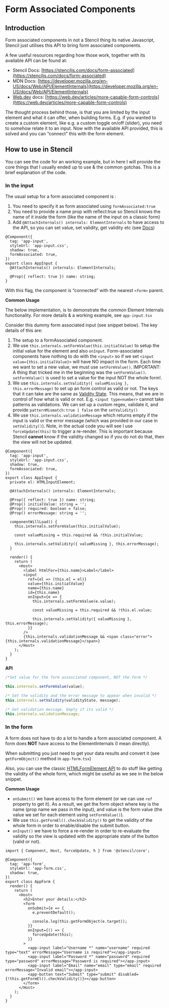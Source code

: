 # Form Associated Components

## Introduction

Form associated components in not a Stencil thing its native Javascript, Stencil just utilises this API to bring form associated components.

A few useful resources regarding how those work, together with its available API can be found at:

- Stencil Docs: [https://stenciljs.com/docs/form-associated](https://stenciljs.com/docs/form-associated)
- MDN Docs: [https://developer.mozilla.org/en-US/docs/Web/API/ElementInternals](https://developer.mozilla.org/en-US/docs/Web/API/ElementInternals)
- [Web.dev](http://Web.dev) docs: [https://web.dev/articles/more-capable-form-controls](https://web.dev/articles/more-capable-form-controls)

The thought process behind those, is that you are limited by the input element and what it can offer, when building forms. E.g. if you wanted to create a custom element, like e.g. a custom toggle on/off (slider), you need to somehow relate it to an input. Now with the available API provided, this is solved and you can “connect” this with the form element.

## How to use in Stencil

You can see the code for an working example, but in here I will provide the core things that I usually ended up to use & the common gotchas. This is a brief explanation of the code.

### In the input

The usual setup for a form associated component is :

1. You need to specify it as form associated using `formAssociated:true`
2. You need to provide a name prop with reflect:true so Stencil knows the name of it inside the form (like the name of the input on a classic form)
3. Add `@AttachInternals() internals: ElementInternals` to have access to the API, so you can set value, set validity, get validity etc (see [Docs](https://developer.mozilla.org/en-US/docs/Web/API/ElementInternals))

```tsx
@Component({
  tag: 'app-input',
  styleUrl: 'app-input.css',
  shadow: true,
  formAssociated: true,
})
export class AppInput {
  @AttachInternals() internals: ElementInternals;

  @Prop({ reflect: true }) name: string;
}
```

With this flag, the component is “connected” with the nearest `<form>` parent.

**Common Usage**

The below implementation, is to demonstrate the common Element Internals functionality. For more details & a working example, see `app-input.tsx`

Consider this dummy form associated input (see snippet below). The key details of this are:

1. The setup to a formAssociated component.
2. We use `this.internals.setFormValue(this.initialValue)` to setup the initial value for the element and also `onInput`. Form-associated components have nothing to do with the `<input>` so if we set `<input value={this.initialValue}>` will have NO impact in the form. Each time we want to set a new value, we must use `setFormValue()`. IMPORTANT: A thing that tricked me in the beginning was the `setFormValue()`. `setFormValue()` is used to set a value for the input NOT the whole form!.
3. We use `this.internals.setValidity({ valueMissing }, this.errorMessage)` to set up an form control as valid or not. The keys that it can take are the same as [Validity State](https://developer.mozilla.org/en-US/docs/Web/API/ValidityState). This means, that we are in control of how what is valid or not. E.g. `<input type=number>` cannot take patterns as validations. We can set up a custom regex, validate it, and provide `patternMismatch:true | false` on the `setValidity()`
4. We use `this.internals.validationMessage` which returns empty if the input is valid or the error message (which was provided in our case in `setValidity()`). Note, in the actual code you will see I use `forceUpdate(this)` to trigger a re-render. This is important because Stencil **cannot** know if the validity changed so if you do not do that, then the view will not be updated.

```tsx
@Component({
  tag: 'app-input',
  styleUrl: 'app-input.css',
  shadow: true,
  formAssociated: true,
})
export class AppInput {
  private el: HTMLInputElement;

  @AttachInternals() internals: ElementInternals;

  @Prop({ reflect: true }) name: string;
  @Prop() initialValue: string = '';
  @Prop() required: boolean = false;
  @Prop() errorMessage: string = '';

  componentWillLoad() {
    this.internals.setFormValue(this.initialValue);

    const valueMissing = this.required && !this.initialValue;

    this.internals.setValidity({ valueMissing }, this.errorMessage);
  }

  render() {
    return (
      <Host>
        <label htmlFor={this.name}>Label</label>
        <input
          ref={el => (this.el = el)}
          value={this.initialValue}
          name={this.name}
          id={this.name}
          onInput={e => {
            this.internals.setFormValue(e.value);

            const valueMissing = this.required && !this.el.value;

            this.internals.setValidity({ valueMissing }, this.errorMessage);
          }}
        />
        {this.internals.validationMessage && <span class="error">{this.internals.validationMessage}</span>}
      </Host>
    );
  }
}
```

**API**

```ts
/*Set value for the form assosciated component, NOT the form */

this.internals.setFormValue(value);

/* Set the validity and the error message to appear when invalid */
this.internals.setValidity(validityState, message);

/* Get validation message. Empty if its valid */
this.internals.validationMessage;
```

### In the form

A form does not have to do a lot to handle a form associated component. A form does **NOT** have access to the ElementInternals (I mean directly).

When submitting you just need to get your data results and convert it (see `getFormObject()` method in `app-form.tsx`)

Also, you can use the classic [HTMLFormElement API](https://developer.mozilla.org/en-US/docs/Web/API/HTMLFormElement) to do stuff like getting the validity of the whole form, which might be useful as we see in the below snippet.

**Common Usage**

- `onSubmit()` we have access to the form element (or we can use `ref` property to get it). As a result, we get the form object where key is the name (prop name we pass in the input), and value is the form value (the value we set for each element using `setFormValue()`).
- We use `this.getFormEl().checkValidity()` to get the validity of the whole form in order to enable/disable the submit button.
- `onInput()` we have to force a re-render in order to re-evaluate the validity so the view is updated with the appropriate state of the button (valid or not).

```tsx
import { Component, Host, forceUpdate, h } from '@stencil/core';

@Component({
  tag: 'app-form',
  styleUrl: 'app-form.css',
  shadow: true,
})
export class AppForm {
  render() {
    return (
      <Host>
        <h2>Enter your details:</h2>
        <form
          onSubmit={e => {
            e.preventDefault();

            console.log(this.getFormObject(e.target));
          }}
          onInput={() => {
            forceUpdate(this);
          }}
        >
          <app-input label="Username *" name="username" required type="text" errorMessage="Username is required"></app-input>
          <app-input label="Password *" name="password" required type="password" errorMessage="Password is required"></app-input>
          <app-input label="Email" name="email" type="email" required errorMessage="Invalid email"></app-input>
          <app-button text="Submit" type="submit" disabled={!this.getFormEl().checkValidity()}></app-button>
        </form>
      </Host>
    );
  }
}
```
